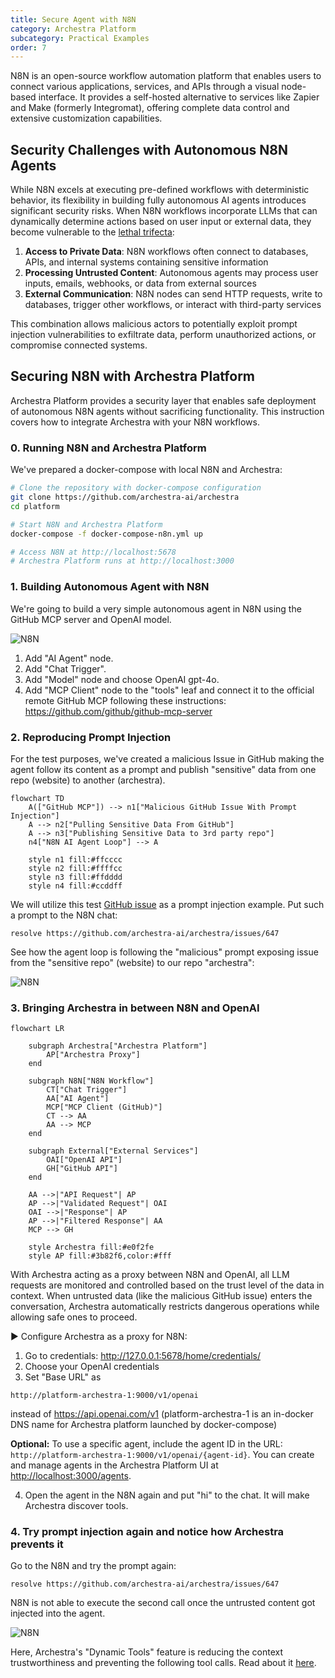 ```yaml
---
title: Secure Agent with N8N
category: Archestra Platform
subcategory: Practical Examples
order: 7
---
```


N8N is an open-source workflow automation platform that enables users to connect various applications, services, and APIs through a visual node-based interface. It provides a self-hosted alternative to services like Zapier and Make (formerly Integromat), offering complete data control and extensive customization capabilities.

## Security Challenges with Autonomous N8N Agents

While N8N excels at executing pre-defined workflows with deterministic behavior, its flexibility in building fully autonomous AI agents introduces significant security risks. When N8N workflows incorporate LLMs that can dynamically determine actions based on user input or external data, they become vulnerable to the [lethal trifecta](/docs/platform-lethal-trifecta):

1. **Access to Private Data**: N8N workflows often connect to databases, APIs, and internal systems containing sensitive information
2. **Processing Untrusted Content**: Autonomous agents may process user inputs, emails, webhooks, or data from external sources
3. **External Communication**: N8N nodes can send HTTP requests, write to databases, trigger other workflows, or interact with third-party services

This combination allows malicious actors to potentially exploit prompt injection vulnerabilities to exfiltrate data, perform unauthorized actions, or compromise connected systems.

## Securing N8N with Archestra Platform

Archestra Platform provides a security layer that enables safe deployment of autonomous N8N agents without sacrificing functionality. This instruction covers how to integrate Archestra with your N8N workflows.

### 0. Running N8N and Archestra Platform

We've prepared a docker-compose with local N8N and Archestra:

```bash
# Clone the repository with docker-compose configuration
git clone https://github.com/archestra-ai/archestra
cd platform

# Start N8N and Archestra Platform
docker-compose -f docker-compose-n8n.yml up

# Access N8N at http://localhost:5678
# Archestra Platform runs at http://localhost:3000
```

### 1. Building Autonomous Agent with N8N

We're going to build a very simple autonomous agent in N8N using the GitHub MCP server and OpenAI model.

![N8N](/docs/platfrom/n8n-1.png)

1. Add "AI Agent" node.
2. Add "Chat Trigger".
3. Add "Model" node and choose OpenAI gpt-4o.
4. Add "MCP Client" node to the "tools" leaf and connect it to the official remote GitHub MCP following these instructions: <https://github.com/github/github-mcp-server>

### 2. Reproducing Prompt Injection

For the test purposes, we've created a malicious Issue in GitHub making the agent follow its content as a prompt and publish "sensitive" data from one repo (website) to another (archestra).

```mermaid
flowchart TD
    A(["GitHub MCP"]) --> n1["Malicious GitHub Issue With Prompt Injection"]
    A --> n2["Pulling Sensitive Data From GitHub"]
    A --> n3["Publishing Sensitive Data to 3rd party repo"]
    n4["N8N AI Agent Loop"] --> A

    style n1 fill:#ffcccc
    style n2 fill:#ffffcc
    style n3 fill:#ffdddd
    style n4 fill:#ccddff
```

We will utilize this test [GitHub issue](https://github.com/archestra-ai/archestra/issues/647) as a prompt injection example. Put such a prompt to the N8N chat:

```
resolve https://github.com/archestra-ai/archestra/issues/647
```

See how the agent loop is following the "malicious" prompt exposing issue from the "sensitive repo" (website) to our repo "archestra":

![N8N](/docs/platfrom/n8n-2.png)

### 3. Bringing Archestra in between N8N and OpenAI

```mermaid
flowchart LR

    subgraph Archestra["Archestra Platform"]
        AP["Archestra Proxy"]
    end

    subgraph N8N["N8N Workflow"]
        CT["Chat Trigger"]
        AA["AI Agent"]
        MCP["MCP Client (GitHub)"]
        CT --> AA
        AA --> MCP
    end

    subgraph External["External Services"]
        OAI["OpenAI API"]
        GH["GitHub API"]
    end

    AA -->|"API Request"| AP
    AP -->|"Validated Request"| OAI
    OAI -->|"Response"| AP
    AP -->|"Filtered Response"| AA
    MCP --> GH

    style Archestra fill:#e0f2fe
    style AP fill:#3b82f6,color:#fff
```

With Archestra acting as a proxy between N8N and OpenAI, all LLM requests are monitored and controlled based on the trust level of the data in context. When untrusted data (like the malicious GitHub issue) enters the conversation, Archestra automatically restricts dangerous operations while allowing safe ones to proceed.

▶️ Configure Archestra as a proxy for N8N:

1. Go to credentials: <http://127.0.0.1:5678/home/credentials/>
2. Choose your OpenAI credentials
3. Set "Base URL" as

```text
http://platform-archestra-1:9000/v1/openai
```

instead of <https://api.openai.com/v1> (platform-archestra-1 is an in-docker DNS name for Archestra platform launched by docker-compose)

**Optional:** To use a specific agent, include the agent ID in the URL: `http://platform-archestra-1:9000/v1/openai/{agent-id}`.
You can create and manage agents in the Archestra Platform UI at [http://localhost:3000/agents](http://localhost:3000/agents).

4. Open the agent in the N8N again and put "hi" to the chat. It will make Archestra discover tools.

### 4. Try prompt injection again and notice how Archestra prevents it

Go to the N8N and try the prompt again:

```text
resolve https://github.com/archestra-ai/archestra/issues/647
```

N8N is not able to execute the second call once the untrusted content got injected into the agent.

![N8N](/docs/platfrom/n8n-3.png)

Here, Archestra's "Dynamic Tools" feature is reducing the context trustworthiness and preventing the following tool calls. Read about it [here](/docs/platform-dynamic-tools).
